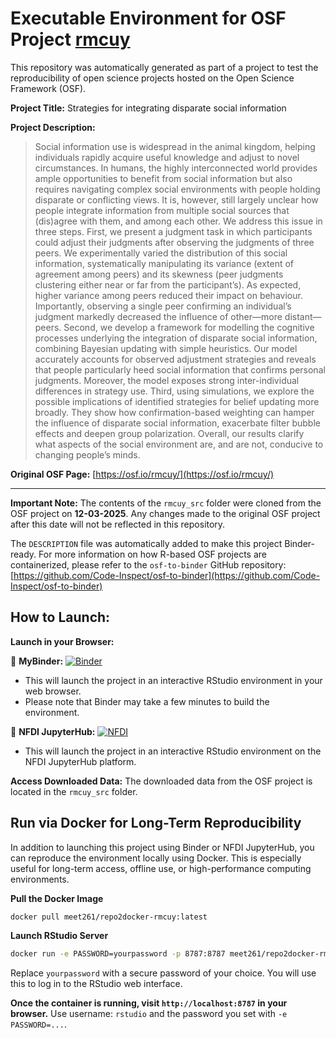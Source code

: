 # Executable Environment for OSF Project [rmcuy](https://osf.io/rmcuy/)

This repository was automatically generated as part of a project to test the reproducibility of open science projects hosted on the Open Science Framework (OSF).

**Project Title:** Strategies for integrating disparate social information

**Project Description:**
> Social information use is widespread in the animal kingdom, helping individuals rapidly acquire useful knowledge and adjust to novel circumstances. In humans, the highly interconnected world provides ample opportunities to benefit from social information but also requires navigating complex social environments with people holding disparate or conflicting views. It is, however, still largely unclear how people integrate information from multiple social sources that (dis)agree with them, and among each other. We address this issue in three steps. First, we present a judgment task in which participants could adjust their judgments after observing the judgments of three peers. We experimentally varied the distribution of this social information, systematically manipulating its variance (extent of agreement among peers) and its skewness (peer judgments clustering either near or far from the participant’s). As expected, higher variance among peers reduced their impact on behaviour. Importantly, observing a single peer confirming an individual’s judgment markedly decreased the influence of other—more distant—peers. Second, we develop a framework for modelling the cognitive processes underlying the integration of disparate social information, combining Bayesian updating with simple heuristics. Our model accurately accounts for observed adjustment strategies and reveals that people particularly heed social information that confirms personal judgments. Moreover, the model exposes strong inter-individual differences in strategy use. Third, using simulations, we explore the possible implications of identified strategies for belief updating more broadly. They show how confirmation-based weighting can hamper the influence of disparate social information, exacerbate filter bubble effects and deepen group polarization. Overall, our results clarify what aspects of the social environment are, and are not, conducive to changing people’s minds.

**Original OSF Page:** [https://osf.io/rmcuy/](https://osf.io/rmcuy/)

---

**Important Note:** The contents of the `rmcuy_src` folder were cloned from the OSF project on **12-03-2025**. Any changes made to the original OSF project after this date will not be reflected in this repository.

The `DESCRIPTION` file was automatically added to make this project Binder-ready. For more information on how R-based OSF projects are containerized, please refer to the `osf-to-binder` GitHub repository: [https://github.com/Code-Inspect/osf-to-binder](https://github.com/Code-Inspect/osf-to-binder)

## How to Launch:

**Launch in your Browser:**

🚀 **MyBinder:** [![Binder](https://mybinder.org/badge_logo.svg)](https://mybinder.org/v2/gh/code-inspect-binder/osf_rmcuy/HEAD?urlpath=rstudio)

   * This will launch the project in an interactive RStudio environment in your web browser.
   * Please note that Binder may take a few minutes to build the environment.

🚀 **NFDI JupyterHub:** [![NFDI](https://nfdi-jupyter.de/images/nfdi_badge.svg)](https://hub.nfdi-jupyter.de/r2d/gh/code-inspect-binder/osf_rmcuy/HEAD?urlpath=rstudio)

   * This will launch the project in an interactive RStudio environment on the NFDI JupyterHub platform.

**Access Downloaded Data:**
The downloaded data from the OSF project is located in the `rmcuy_src` folder.

## Run via Docker for Long-Term Reproducibility

In addition to launching this project using Binder or NFDI JupyterHub, you can reproduce the environment locally using Docker. This is especially useful for long-term access, offline use, or high-performance computing environments.

**Pull the Docker Image**

```bash
docker pull meet261/repo2docker-rmcuy:latest
```

**Launch RStudio Server**

```bash
docker run -e PASSWORD=yourpassword -p 8787:8787 meet261/repo2docker-rmcuy
```
Replace `yourpassword` with a secure password of your choice. You will use this to log in to the RStudio web interface.

**Once the container is running, visit `http://localhost:8787` in your browser.**
Use username: `rstudio` and the password you set with `-e PASSWORD=...`.
